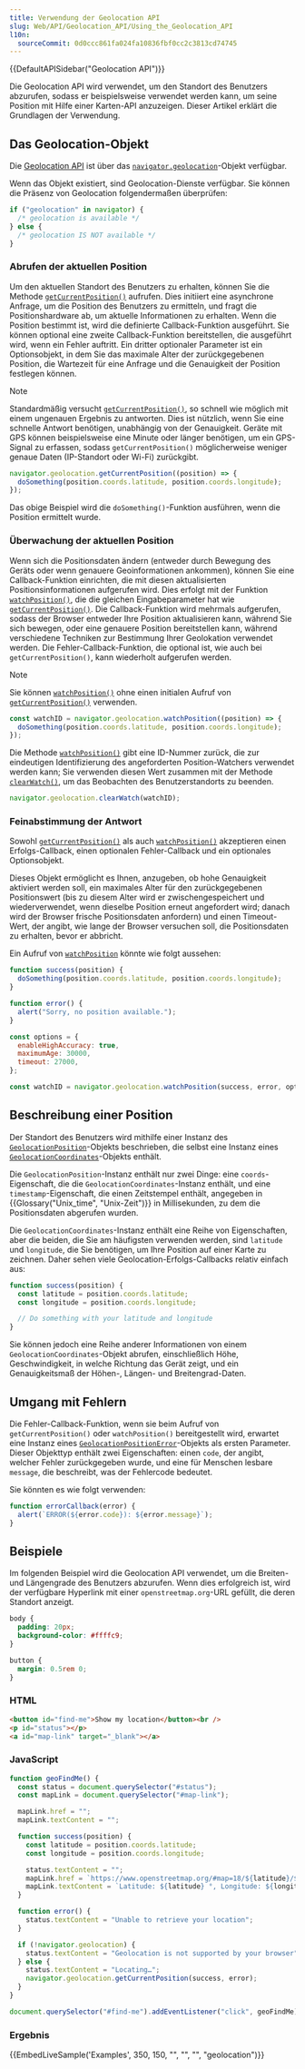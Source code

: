 ```yaml
---
title: Verwendung der Geolocation API
slug: Web/API/Geolocation_API/Using_the_Geolocation_API
l10n:
  sourceCommit: 0d0ccc861fa024fa10836fbf0cc2c3813cd74745
---
```


{{DefaultAPISidebar("Geolocation API")}}

Die Geolocation API wird verwendet, um den Standort des Benutzers abzurufen, sodass er beispielsweise verwendet werden kann, um seine Position mit Hilfe einer Karten-API anzuzeigen. Dieser Artikel erklärt die Grundlagen der Verwendung.

## Das Geolocation-Objekt

Die [Geolocation API](/de/docs/Web/API/Geolocation) ist über das [`navigator.geolocation`](/de/docs/Web/API/Navigator/geolocation)-Objekt verfügbar.

Wenn das Objekt existiert, sind Geolocation-Dienste verfügbar. Sie können die Präsenz von Geolocation folgendermaßen überprüfen:

```js
if ("geolocation" in navigator) {
  /* geolocation is available */
} else {
  /* geolocation IS NOT available */
}
```

### Abrufen der aktuellen Position

Um den aktuellen Standort des Benutzers zu erhalten, können Sie die Methode [`getCurrentPosition()`](/de/docs/Web/API/Geolocation/getCurrentPosition) aufrufen. Dies initiiert eine asynchrone Anfrage, um die Position des Benutzers zu ermitteln, und fragt die Positionshardware ab, um aktuelle Informationen zu erhalten. Wenn die Position bestimmt ist, wird die definierte Callback-Funktion ausgeführt. Sie können optional eine zweite Callback-Funktion bereitstellen, die ausgeführt wird, wenn ein Fehler auftritt. Ein dritter optionaler Parameter ist ein Optionsobjekt, in dem Sie das maximale Alter der zurückgegebenen Position, die Wartezeit für eine Anfrage und die Genauigkeit der Position festlegen können.

> [!NOTE]
> Standardmäßig versucht [`getCurrentPosition()`](/de/docs/Web/API/Geolocation/getCurrentPosition), so schnell wie möglich mit einem ungenauen Ergebnis zu antworten. Dies ist nützlich, wenn Sie eine schnelle Antwort benötigen, unabhängig von der Genauigkeit. Geräte mit GPS können beispielsweise eine Minute oder länger benötigen, um ein GPS-Signal zu erfassen, sodass `getCurrentPosition()` möglicherweise weniger genaue Daten (IP-Standort oder Wi-Fi) zurückgibt.

```js
navigator.geolocation.getCurrentPosition((position) => {
  doSomething(position.coords.latitude, position.coords.longitude);
});
```

Das obige Beispiel wird die `doSomething()`-Funktion ausführen, wenn die Position ermittelt wurde.

### Überwachung der aktuellen Position

Wenn sich die Positionsdaten ändern (entweder durch Bewegung des Geräts oder wenn genauere Geoinformationen ankommen), können Sie eine Callback-Funktion einrichten, die mit diesen aktualisierten Positionsinformationen aufgerufen wird. Dies erfolgt mit der Funktion [`watchPosition()`](/de/docs/Web/API/Geolocation/watchPosition), die die gleichen Eingabeparameter hat wie [`getCurrentPosition()`](/de/docs/Web/API/Geolocation/getCurrentPosition). Die Callback-Funktion wird mehrmals aufgerufen, sodass der Browser entweder Ihre Position aktualisieren kann, während Sie sich bewegen, oder eine genauere Position bereitstellen kann, während verschiedene Techniken zur Bestimmung Ihrer Geolokation verwendet werden. Die Fehler-Callback-Funktion, die optional ist, wie auch bei `getCurrentPosition()`, kann wiederholt aufgerufen werden.

> [!NOTE]
> Sie können [`watchPosition()`](/de/docs/Web/API/Geolocation/watchPosition) ohne einen initialen Aufruf von [`getCurrentPosition()`](/de/docs/Web/API/Geolocation/getCurrentPosition) verwenden.

```js
const watchID = navigator.geolocation.watchPosition((position) => {
  doSomething(position.coords.latitude, position.coords.longitude);
});
```

Die Methode [`watchPosition()`](/de/docs/Web/API/Geolocation/watchPosition) gibt eine ID-Nummer zurück, die zur eindeutigen Identifizierung des angeforderten Position-Watchers verwendet werden kann; Sie verwenden diesen Wert zusammen mit der Methode [`clearWatch()`](/de/docs/Web/API/Geolocation/clearWatch), um das Beobachten des Benutzerstandorts zu beenden.

```js
navigator.geolocation.clearWatch(watchID);
```

### Feinabstimmung der Antwort

Sowohl [`getCurrentPosition()`](/de/docs/Web/API/Geolocation/getCurrentPosition) als auch [`watchPosition()`](/de/docs/Web/API/Geolocation/watchPosition) akzeptieren einen Erfolgs-Callback, einen optionalen Fehler-Callback und ein optionales Optionsobjekt.

Dieses Objekt ermöglicht es Ihnen, anzugeben, ob hohe Genauigkeit aktiviert werden soll, ein maximales Alter für den zurückgegebenen Positionswert (bis zu diesem Alter wird er zwischengespeichert und wiederverwendet, wenn dieselbe Position erneut angefordert wird; danach wird der Browser frische Positionsdaten anfordern) und einen Timeout-Wert, der angibt, wie lange der Browser versuchen soll, die Positionsdaten zu erhalten, bevor er abbricht.

Ein Aufruf von [`watchPosition`](/de/docs/Web/API/Geolocation/watchPosition) könnte wie folgt aussehen:

```js
function success(position) {
  doSomething(position.coords.latitude, position.coords.longitude);
}

function error() {
  alert("Sorry, no position available.");
}

const options = {
  enableHighAccuracy: true,
  maximumAge: 30000,
  timeout: 27000,
};

const watchID = navigator.geolocation.watchPosition(success, error, options);
```

## Beschreibung einer Position

Der Standort des Benutzers wird mithilfe einer Instanz des [`GeolocationPosition`](/de/docs/Web/API/GeolocationPosition)-Objekts beschrieben, die selbst eine Instanz eines [`GeolocationCoordinates`](/de/docs/Web/API/GeolocationCoordinates)-Objekts enthält.

Die `GeolocationPosition`-Instanz enthält nur zwei Dinge: eine `coords`-Eigenschaft, die die `GeolocationCoordinates`-Instanz enthält, und eine `timestamp`-Eigenschaft, die einen Zeitstempel enthält, angegeben in {{Glossary("Unix_time", "Unix-Zeit")}} in Millisekunden, zu dem die Positionsdaten abgerufen wurden.

Die `GeolocationCoordinates`-Instanz enthält eine Reihe von Eigenschaften, aber die beiden, die Sie am häufigsten verwenden werden, sind `latitude` und `longitude`, die Sie benötigen, um Ihre Position auf einer Karte zu zeichnen. Daher sehen viele Geolocation-Erfolgs-Callbacks relativ einfach aus:

```js
function success(position) {
  const latitude = position.coords.latitude;
  const longitude = position.coords.longitude;

  // Do something with your latitude and longitude
}
```

Sie können jedoch eine Reihe anderer Informationen von einem `GeolocationCoordinates`-Objekt abrufen, einschließlich Höhe, Geschwindigkeit, in welche Richtung das Gerät zeigt, und ein Genauigkeitsmaß der Höhen-, Längen- und Breitengrad-Daten.

## Umgang mit Fehlern

Die Fehler-Callback-Funktion, wenn sie beim Aufruf von `getCurrentPosition()` oder `watchPosition()` bereitgestellt wird, erwartet eine Instanz eines [`GeolocationPositionError`](/de/docs/Web/API/GeolocationPositionError)-Objekts als ersten Parameter. Dieser Objekttyp enthält zwei Eigenschaften: einen `code`, der angibt, welcher Fehler zurückgegeben wurde, und eine für Menschen lesbare `message`, die beschreibt, was der Fehlercode bedeutet.

Sie könnten es wie folgt verwenden:

```js
function errorCallback(error) {
  alert(`ERROR(${error.code}): ${error.message}`);
}
```

## Beispiele

Im folgenden Beispiel wird die Geolocation API verwendet, um die Breiten- und Längengrade des Benutzers abzurufen. Wenn dies erfolgreich ist, wird der verfügbare Hyperlink mit einer `openstreetmap.org`-URL gefüllt, die deren Standort anzeigt.

```css hidden
body {
  padding: 20px;
  background-color: #ffffc9;
}

button {
  margin: 0.5rem 0;
}
```

### HTML

```html
<button id="find-me">Show my location</button><br />
<p id="status"></p>
<a id="map-link" target="_blank"></a>
```

### JavaScript

```js
function geoFindMe() {
  const status = document.querySelector("#status");
  const mapLink = document.querySelector("#map-link");

  mapLink.href = "";
  mapLink.textContent = "";

  function success(position) {
    const latitude = position.coords.latitude;
    const longitude = position.coords.longitude;

    status.textContent = "";
    mapLink.href = `https://www.openstreetmap.org/#map=18/${latitude}/${longitude}`;
    mapLink.textContent = `Latitude: ${latitude} °, Longitude: ${longitude} °`;
  }

  function error() {
    status.textContent = "Unable to retrieve your location";
  }

  if (!navigator.geolocation) {
    status.textContent = "Geolocation is not supported by your browser";
  } else {
    status.textContent = "Locating…";
    navigator.geolocation.getCurrentPosition(success, error);
  }
}

document.querySelector("#find-me").addEventListener("click", geoFindMe);
```

### Ergebnis

{{EmbedLiveSample('Examples', 350, 150, "", "", "", "geolocation")}}
